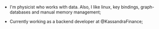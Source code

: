 * I'm physicist who works with data. Also, I like linux, key bindings, graph-databases and manual memory management;

* Currently working as a backend developer at @KassandraFinance;
